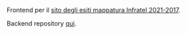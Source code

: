 Frontend per il [sito degli esiti mappatura Infratel 2021-2017](https://handymenny.github.io/mappaturaInfratel/).

Backend repository [qui](https://github.com/handymenny/mappatura-backend).
